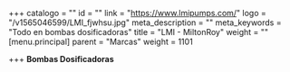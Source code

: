 +++
catalogo = ""
id = ""
link = "https://www.lmipumps.com/"
logo = "/v1565046599/LMI_fjwhsu.jpg"
meta_description = ""
meta_keywords = "Todo en bombas dosificadoras"
title = "LMI - MiltonRoy"
weight = ""
[menu.principal]
parent = "Marcas"
weight = 1101

+++
**Bombas Dosificadoras**
